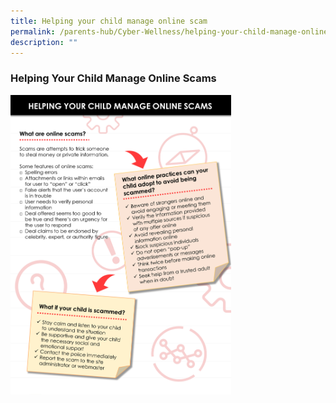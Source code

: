 ```yaml
---
title: Helping your child manage online scam
permalink: /parents-hub/Cyber-Wellness/helping-your-child-manage-online-scam/
description: ""
---
```

### Helping Your Child Manage Online Scams

<img src="/images/cw1.png" style="width:70%">